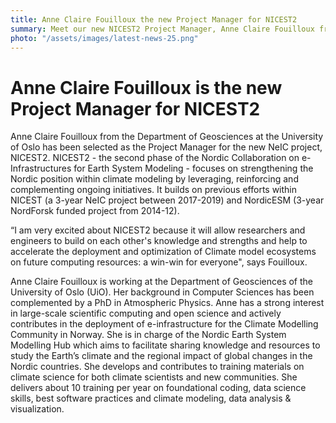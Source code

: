```yaml
---
title: Anne Claire Fouilloux the new Project Manager for NICEST2
summary: Meet our new NICEST2 Project Manager, Anne Claire Fouilloux from the University of Oslo.
photo: "/assets/images/latest-news-25.png"
---
```


Anne Claire Fouilloux is the new Project Manager for NICEST2
===============================

Anne Claire Fouilloux from the Department of Geosciences at the University of Oslo has been selected as the Project Manager for the new NeIC project, NICEST2. NICEST2 - the second phase of the Nordic Collaboration on e-Infrastructures for Earth System Modeling - focuses on strengthening the Nordic position within climate modeling by leveraging, reinforcing and complementing ongoing initiatives. It builds on previous efforts within NICEST (a 3-year NeIC project between 2017-2019) and NordicESM (3-year NordForsk funded project from 2014-12).

“I am very excited about NICEST2 because it will allow researchers and engineers to build on each other's knowledge and strengths and help to accelerate the deployment and optimization of Climate model ecosystems on future computing resources: a win-win for everyone", says Fouilloux.

Anne Claire Fouilloux is working at the Department of Geosciences of the University of Oslo (UiO). Her background in Computer Sciences has been complemented by a PhD in Atmospheric Physics. Anne has a strong interest in large-scale scientific computing and open science and actively contributes in the deployment of e-infrastructure for the Climate Modelling Community in Norway. She is in charge of the Nordic Earth System Modelling Hub which aims to facilitate sharing knowledge and resources to study the Earth’s climate and the regional impact of global changes in the Nordic countries. She develops and contributes to training materials on climate science for both climate scientists and new communities. She delivers about 10 training per year on foundational coding, data science skills, best software practices and climate modeling, data analysis & visualization.
